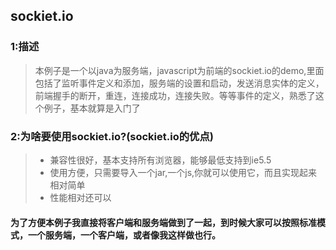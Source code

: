 ## sockiet.io ##

### 1:描述
>本例子是一个以java为服务端，javascript为前端的sockiet.io的demo,里面包括了监听事件定义和添加，服务端的设置和启动，发送消息实体的定义，前端握手的断开，重连，连接成功，连接失败。等等事件的定义，熟悉了这个例子，基本就算是入门了

### 2:为啥要使用sockiet.io?(sockiet.io的优点)
>- 兼容性很好，基本支持所有浏览器，能够最低支持到ie5.5
>- 使用方便，只需要导入一个jar,一个js,你就可以使用它，而且实现起来相对简单
>- 性能相对还可以

#### 为了方便本例子我直接将客户端和服务端做到了一起，到时候大家可以按照标准模式，一个服务端，一个客户端，或者像我这样做也行。